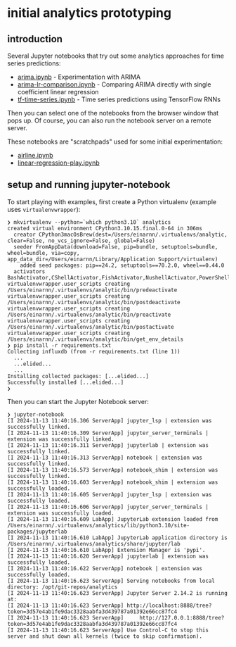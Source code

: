 # initial analytics prototyping

## introduction

Several Jupyter notebooks that try out some analytics approaches for time series predictions:

- [arima.ipynb](arima.ipynb) - Experimentation with ARIMA
- [arima-lr-comparison.ipynb](arima-lr-comparison.ipynb) - Comparing ARIMA directly with single coefficient linear regression
- [tf-time-series.ipynb](tf-time-series.ipynb) - Time series predictions using TensorFlow RNNs

Then you can select one of the notebooks from the browser window that pops up. Of course, you can also run the notebook server on a remote server.

These notebooks are "scratchpads" used for some initial experimentation:

- [airline.ipynb](airline.ipynb)
- [linear-regression-play.ipynb](linear-regression-play.ipynb)

## setup and running jupyter-notebook

To start playing with examples, first create a Python virtualenv (example uses `virtualenvwrapper`):

```
❯ mkvirtualenv --python=`which python3.10` analytics
created virtual environment CPython3.10.15.final.0-64 in 306ms
  creator CPython3macOsBrew(dest=/Users/einarnn/.virtualenvs/analytic, clear=False, no_vcs_ignore=False, global=False)
  seeder FromAppData(download=False, pip=bundle, setuptools=bundle, wheel=bundle, via=copy, app_data_dir=/Users/einarnn/Library/Application Support/virtualenv)
    added seed packages: pip==24.2, setuptools==70.2.0, wheel==0.44.0
  activators BashActivator,CShellActivator,FishActivator,NushellActivator,PowerShellActivator,PythonActivator
virtualenvwrapper.user_scripts creating /Users/einarnn/.virtualenvs/analytic/bin/predeactivate
virtualenvwrapper.user_scripts creating /Users/einarnn/.virtualenvs/analytic/bin/postdeactivate
virtualenvwrapper.user_scripts creating /Users/einarnn/.virtualenvs/analytic/bin/preactivate
virtualenvwrapper.user_scripts creating /Users/einarnn/.virtualenvs/analytic/bin/postactivate
virtualenvwrapper.user_scripts creating /Users/einarnn/.virtualenvs/analytic/bin/get_env_details
❯ pip install -r requirements.txt
Collecting influxdb (from -r requirements.txt (line 1))
  ...
  ...elided...
  ...
Installing collected packages: [...elided...]
Successfully installed [...elided...]
❯ 
```

Then you can start the Jupyter Notebook server:

```
❯ jupyter-notebook
[I 2024-11-13 11:40:16.306 ServerApp] jupyter_lsp | extension was successfully linked.
[I 2024-11-13 11:40:16.309 ServerApp] jupyter_server_terminals | extension was successfully linked.
[I 2024-11-13 11:40:16.311 ServerApp] jupyterlab | extension was successfully linked.
[I 2024-11-13 11:40:16.313 ServerApp] notebook | extension was successfully linked.
[I 2024-11-13 11:40:16.573 ServerApp] notebook_shim | extension was successfully linked.
[I 2024-11-13 11:40:16.603 ServerApp] notebook_shim | extension was successfully loaded.
[I 2024-11-13 11:40:16.605 ServerApp] jupyter_lsp | extension was successfully loaded.
[I 2024-11-13 11:40:16.606 ServerApp] jupyter_server_terminals | extension was successfully loaded.
[I 2024-11-13 11:40:16.609 LabApp] JupyterLab extension loaded from /Users/einarnn/.virtualenvs/analytics/lib/python3.10/site-packages/jupyterlab
[I 2024-11-13 11:40:16.610 LabApp] JupyterLab application directory is /Users/einarnn/.virtualenvs/analytics/share/jupyter/lab
[I 2024-11-13 11:40:16.610 LabApp] Extension Manager is 'pypi'.
[I 2024-11-13 11:40:16.620 ServerApp] jupyterlab | extension was successfully loaded.
[I 2024-11-13 11:40:16.622 ServerApp] notebook | extension was successfully loaded.
[I 2024-11-13 11:40:16.623 ServerApp] Serving notebooks from local directory: /opt/git-repos/analytics
[I 2024-11-13 11:40:16.623 ServerApp] Jupyter Server 2.14.2 is running at:
[I 2024-11-13 11:40:16.623 ServerApp] http://localhost:8888/tree?token=3d57e4ab1fe9dac3328aabfa3d439787a01392e66cc87fc4
[I 2024-11-13 11:40:16.623 ServerApp]     http://127.0.0.1:8888/tree?token=3d57e4ab1fe9dac3328aabfa3d439787a01392e66cc87fc4
[I 2024-11-13 11:40:16.623 ServerApp] Use Control-C to stop this server and shut down all kernels (twice to skip confirmation).
```
